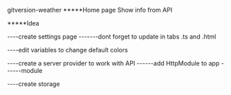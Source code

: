 gitversion-weather
*****Home page
Show info from API

*****Idea

----create settings page
-------dont forget to update in tabs .ts and .html

----edit variables to change default colors

----create a server provider to work with API
------add HttpModule to app 
------module

----create storage
